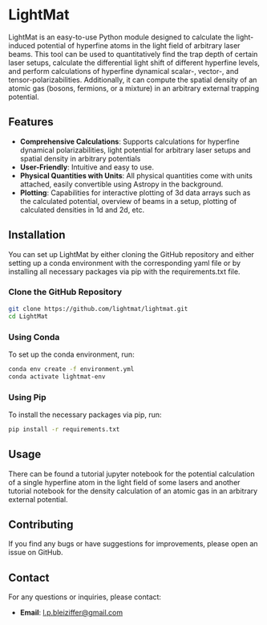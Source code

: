 # LightMat

LightMat is an easy-to-use Python module designed to calculate the light-induced potential of hyperfine atoms in the light field of arbitrary laser beams. This tool can be used to quantitatively find the trap depth of certain laser setups, calculate the differential light shift of different hyperfine levels, and perform calculations of hyperfine dynamical scalar-, vector-, and tensor-polarizabilities. Additionally, it can compute the spatial density of an atomic gas (bosons, fermions, or a mixture) in an arbitrary external trapping potential.

## Features
- **Comprehensive Calculations**: Supports calculations for hyperfine dynamical polarizabilities, light potential for arbitrary laser setups and spatial density in arbitrary potentials
- **User-Friendly**: Intuitive and easy to use.
- **Physical Quantities with Units**: All physical quantities come with units attached, easily convertible using Astropy in the background.
- **Plotting**: Capabilities for interactive plotting of 3d data arrays such as the calculated potential, overview of beams in a setup, plotting of calculated densities in 1d and 2d, etc.

## Installation

You can set up LightMat by either cloning the GitHub repository and either setting up a conda environment with the corresponding yaml file or by installing all necessary packages via pip with the requirements.txt file.

### Clone the GitHub Repository
```bash
git clone https://github.com/lightmat/lightmat.git
cd LightMat
```

### Using Conda
To set up the conda environment, run:
```bash
conda env create -f environment.yml
conda activate lightmat-env
```

### Using Pip
To install the necessary packages via pip, run:
```bash
pip install -r requirements.txt
```

## Usage

There can be found a tutorial jupyter notebook for the potential calculation of a single hyperfine atom in the light field of some lasers and another tutorial notebook for the density calculation of an atomic gas in an arbitrary external potential.

## Contributing

If you find any bugs or have suggestions for improvements, please open an issue on GitHub.

## Contact

For any questions or inquiries, please contact:
- **Email**: [l.p.bleiziffer@gmail.com](mailto:l.p.bleiziffer@gmail.com)

